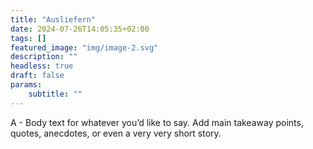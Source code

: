 ```yaml
---
title: "Ausliefern"
date: 2024-07-26T14:05:35+02:00
tags: []
featured_image: "img/image-2.svg"
description: ""
headless: true
draft: false
params:
    subtitle: ""
---
```


A - Body text for whatever you’d like to say. Add main takeaway points, quotes, anecdotes, or even a very very short story. 